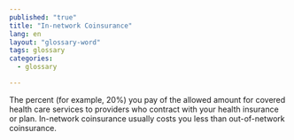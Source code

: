 ```yaml
---
published: "true"
title: "In-network Coinsurance"
lang: en
layout: "glossary-word"
tags: glossary
categories: 
  - glossary

---
```


The percent (for example, 20%) you pay of the allowed amount for covered health care services to providers who contract with your health insurance or plan. In-network coinsurance usually costs you less than out-of-network coinsurance.
